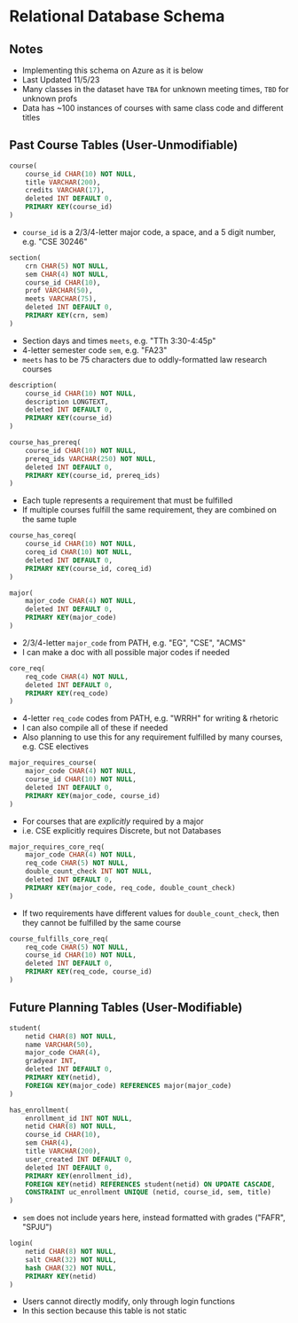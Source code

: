 # Relational Database Schema

## Notes
 - Implementing this schema on Azure as it is below
 - Last Updated 11/5/23
 - Many classes in the dataset have `TBA` for unknown meeting times, `TBD` for unknown profs
 - Data has ~100 instances of courses with same class code and different titles

## Past Course Tables (User-Unmodifiable)

```SQL
course(
    course_id CHAR(10) NOT NULL,
    title VARCHAR(200),
    credits VARCHAR(17),
    deleted INT DEFAULT 0,
    PRIMARY KEY(course_id)
)
```
 - `course_id` is a 2/3/4-letter major code, a space, and a 5 digit number, e.g. "CSE 30246"

```SQL
section(
    crn CHAR(5) NOT NULL,
    sem CHAR(4) NOT NULL,
    course_id CHAR(10),
    prof VARCHAR(50),
    meets VARCHAR(75),
    deleted INT DEFAULT 0,
    PRIMARY KEY(crn, sem)
)
```
 - Section days and times `meets`, e.g. "TTh 3:30-4:45p"
 - 4-letter semester code `sem`, e.g. "FA23"
 - `meets` has to be 75 characters due to oddly-formatted law research courses

```SQL
description(
    course_id CHAR(10) NOT NULL,
    description LONGTEXT,
    deleted INT DEFAULT 0,
    PRIMARY KEY(course_id)
)
```

```SQL
course_has_prereq(
    course_id CHAR(10) NOT NULL,
    prereq_ids VARCHAR(250) NOT NULL,
    deleted INT DEFAULT 0,
    PRIMARY KEY(course_id, prereq_ids)
)
```
 - Each tuple represents a requirement that must be fulfilled
 - If multiple courses fulfill the same requirement, they are combined on the same tuple

```SQL
course_has_coreq(
    course_id CHAR(10) NOT NULL,
    coreq_id CHAR(10) NOT NULL,
    deleted INT DEFAULT 0,
    PRIMARY KEY(course_id, coreq_id)
)
```

```SQL
major(
    major_code CHAR(4) NOT NULL,
    deleted INT DEFAULT 0,
    PRIMARY KEY(major_code)
)
```
 - 2/3/4-letter `major_code` from PATH, e.g. "EG", "CSE", "ACMS"
 - I can make a doc with all possible major codes if needed

```SQL
core_req(
    req_code CHAR(4) NOT NULL,
    deleted INT DEFAULT 0,
    PRIMARY KEY(req_code)
)
```
 - 4-letter `req_code` codes from PATH, e.g. "WRRH" for writing & rhetoric
 - I can also compile all of these if needed
 - Also planning to use this for any requirement fulfilled by many courses, e.g. CSE electives

```SQL
major_requires_course(
    major_code CHAR(4) NOT NULL,
    course_id CHAR(10) NOT NULL,
    deleted INT DEFAULT 0,
    PRIMARY KEY(major_code, course_id)
)
```
 - For courses that are *explicitly* required by a major
 - i.e. CSE explicitly requires Discrete, but not Databases

```SQL
major_requires_core_req(
    major_code CHAR(4) NOT NULL,
    req_code CHAR(5) NOT NULL,
    double_count_check INT NOT NULL,
    deleted INT DEFAULT 0,
    PRIMARY KEY(major_code, req_code, double_count_check)
)
```
 - If two requirements have different values for `double_count_check`, then they cannot be fulfilled by the same course

```SQL
course_fulfills_core_req(
    req_code CHAR(5) NOT NULL, 
    course_id CHAR(10) NOT NULL, 
    deleted INT DEFAULT 0,
    PRIMARY KEY(req_code, course_id)
)
```

## Future Planning Tables (User-Modifiable)

```SQL
student(
    netid CHAR(8) NOT NULL, 
    name VARCHAR(50), 
    major_code CHAR(4), 
    gradyear INT, 
    deleted INT DEFAULT 0,
    PRIMARY KEY(netid),
    FOREIGN KEY(major_code) REFERENCES major(major_code)
)
```

```SQL
has_enrollment(
    enrollment_id INT NOT NULL, 
    netid CHAR(8) NOT NULL, 
    course_id CHAR(10), 
    sem CHAR(4), 
    title VARCHAR(200), 
    user_created INT DEFAULT 0, 
    deleted INT DEFAULT 0, 
    PRIMARY KEY(enrollment_id), 
    FOREIGN KEY(netid) REFERENCES student(netid) ON UPDATE CASCADE,
    CONSTRAINT uc_enrollment UNIQUE (netid, course_id, sem, title)
)
```
 - `sem` does not include years here, instead formatted with grades ("FAFR", "SPJU")

```SQL
login(
    netid CHAR(8) NOT NULL, 
    salt CHAR(32) NOT NULL, 
    hash CHAR(32) NOT NULL,
    PRIMARY KEY(netid)
)
```
 - Users cannot directly modify, only through login functions
 - In this section because this table is not static
